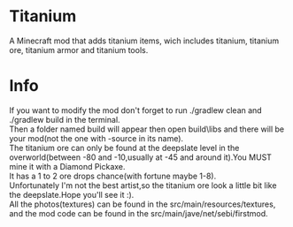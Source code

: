 # Titanium
A Minecraft mod that adds titanium items, wich includes titanium, titanium ore, titanium armor and titanium tools. </br>
# Info
If you want to modify the mod don't forget to run ./gradlew clean and ./gradlew build in the terminal. </br>
Then a folder named build will appear then open build\libs and there will be your mod(not the one with -source in its name).</br>
The titanium ore can only be found at the deepslate level in the overworld(between -80 and -10,usually at -45 and around it).You MUST mine it with a Diamond Pickaxe.</br>
It has a 1 to 2 ore drops chance(with fortune maybe 1-8).</br>
Unfortunately I'm not the best artist,so the titanium ore look a little bit like the deepslate.Hope you'll see it :).</br>
All the photos(textures) can be found in the src/main/resources/textures,  and the mod code can be found in the src/main/jave/net/sebi/firstmod.</br>
